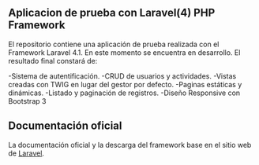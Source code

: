 ## Aplicacion de prueba con Laravel(4) PHP Framework

El repositorio contiene una aplicación de prueba realizada con el Framework Laravel 4.1.
En este momento se encuentra en desarrollo. El resultado final constará de:

-Sistema de autentificación.
-CRUD de usuarios y actividades.
-Vistas creadas con TWIG en lugar del gestor por defecto.
-Paginas estáticas y dinámicas.
-Listado y paginación de registros.
-Diseño Responsive con Bootstrap 3

## Documentación oficial

La documentación oficial y la descarga del framework base en el sitio web de [Laravel](http://laravel.com/docs).
